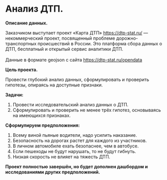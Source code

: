 # Анализ ДТП.

**Описание данных.**<br>

Заказчиком выступает проект «Карта ДТП» https://dtp-stat.ru/ — некоммерческий проект, посвященный проблеме дорожно-транспортных происшествий в России. Это платформа сбора данных о ДТП, бесплатный и открытый сервис аналитики ДТП.<br>	
Данные в формате geojson с сайта https://dtp-stat.ru/opendata

**Цель проекта.**<br>

Провести глубокий анализ данных, сформулировать и проверить гипотезы, опираясь на доступные признаки.

**Задачи:**<br>

1.	Провести исследовательский анализ данных о ДТП.<br>
2.	Сформулировать и проверить не менее трёх гипотез, основываясь на имеющихся признаках.

**Сформулируем предположения:**
1. Всему виной пьяные водители, надо усилить наказание.
2. Безопасность на дорогах растет для каждого из участников.
3. В личном автомобиле ехать безопаснее, чем в автобусе.
4. Если пешеходы не будут нарушать, то не будут гибнуть.
5. Низкая скорость не влияет на тяжесть ДТП.

**Проект полностью завершён, но будет дополнен дашбордом и исследованиями других предположений.**
